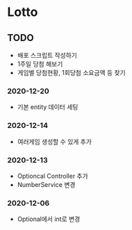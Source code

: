 # Lotto

## TODO
- 배포 스크립트 작성하기
- 1주일 당첨 해보기
- 게임별 당첨현황, 1회당첨 소요금액 등 찾기

### 2020-12-20
- 기본 entity 데이터 세팅
### 2020-12-14
- 여러게임 생성할 수 있게 추가

### 2020-12-13
- Optioncal Controller 추가
- NumberService 변경
### 2020-12-06
- Optional에서 int로 변경